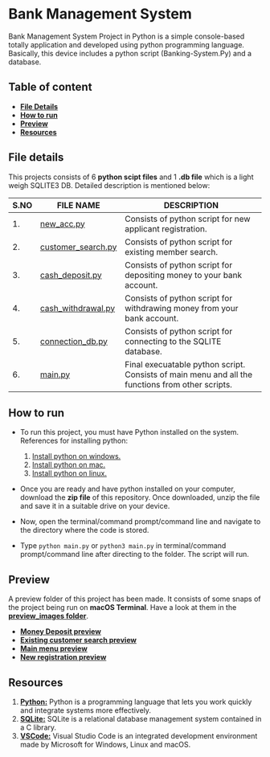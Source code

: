 # Bank Management System

Bank Management System Project in Python is a simple console-based totally application and developed using python programming language. Basically, this device includes a python script (Banking-System.Py) and a database.

## Table of content

- [**File Details**](#file-details)
- [**How to run**](#how-to-run)
- [**Preview**](#preview)
- [**Resources**](#resources)

## File details

This projects consists of 6 **python scipt files** and 1 **.db file** which is a light weigh SQLITE3 DB. Detailed description is mentioned below:

| S.NO | FILE NAME | DESCRIPTION |
| --- | --- | --- |
| 1. | [new_acc.py](https://github.com/Raveesh1505/Bank-Managemet-System-Project/blob/main/new_acc.py) | Consists of python script for new applicant registration. |
| 2. | [customer_search.py](https://github.com/Raveesh1505/Bank-Managemet-System-Project/blob/main/customer_search.py) | Consists of python script for existing member search. |
| 3. | [cash_deposit.py](https://github.com/Raveesh1505/Bank-Managemet-System-Project/blob/main/cash_deposit.py) | Consists of python script for depositing money to your bank account. |
| 4. | [cash_withdrawal.py](https://github.com/Raveesh1505/Bank-Managemet-System-Project/blob/main/cash_withdrawal.py) | Consists of python script for withdrawing money from your bank account. |
| 5. | [connection_db.py](https://github.com/Raveesh1505/Bank-Managemet-System-Project/blob/main/connection_db.py) | Consists of python script for connecting to the SQLITE database. |
| 6. | [main.py](https://github.com/Raveesh1505/Bank-Managemet-System-Project/blob/main/main.py) | Final execuatable python script. Consists of main menu and all the functions from other scripts. |
 
## How to run

- To run this project, you must have Python installed on the system. References for installing python:
    1. [Install python on windows.](https://medium.com/co-learning-lounge/how-to-download-install-python-on-windows-2021-44a707994013)
    2. [Install python on mac.](https://www.dummies.com/programming/python/how-to-install-python-on-a-mac/)
    3. [Install python on linux.](https://www.dummies.com/programming/python/how-to-install-python-on-a-linux-system/)

- Once you are ready and have python installed on your computer, download the **zip file** of this repository. Once downloaded, unzip the file and save it in a suitable drive on your device.

- Now, open the terminal/command prompt/command line and navigate to the directory where the code is stored.

- Type `python main.py` or `python3 main.py` in terminal/command prompt/command line after directing to the folder. The script will run.

## Preview

A preview folder of this project has been made. It consists of some snaps of the project being run on **macOS Terminal**. Have a look at them in the [**preview_images folder**](https://github.com/Raveesh1505/Bank-Managemet-System-Project/tree/main/preview_images).

- [**Money Deposit preview**](https://github.com/Raveesh1505/Bank-Managemet-System-Project/blob/main/preview_images/deposit.png)
- [**Existing customer search preview**](https://github.com/Raveesh1505/Bank-Managemet-System-Project/blob/main/preview_images/existing%20customer%20search.png)
- [**Main menu preview**](https://github.com/Raveesh1505/Bank-Managemet-System-Project/blob/main/preview_images/main%20menu.png)
- [**New registration preview**](https://github.com/Raveesh1505/Bank-Managemet-System-Project/blob/main/preview_images/new%20registration.png)

## Resources

1. [**Python:**](https://www.python.org) Python is a programming language that lets you work quickly and integrate systems more effectively.
2. [**SQLite:**](https://www.sqlite.org/index.html) SQLite is a relational database management system contained in a C library. 
3. [**VSCode:**](https://code.visualstudio.com) Visual Studio Code is an integrated development environment made by Microsoft for Windows, Linux and macOS.
